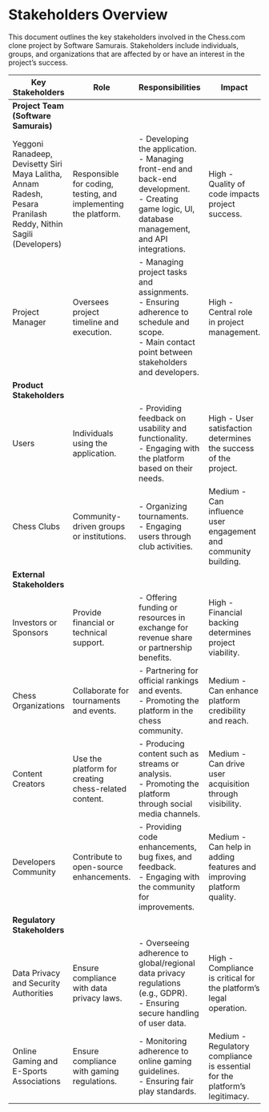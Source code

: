 # **Stakeholders Overview**

This document outlines the key stakeholders involved in the Chess.com clone project by Software Samurais. Stakeholders include individuals, groups, and organizations that are affected by or have an interest in the project’s success.

| **Key Stakeholders**              | **Role**                                                             | **Responsibilities**                                                                                             | **Impact**                                                                   |
|-----------------------------------|-----------------------------------------------------------------------|------------------------------------------------------------------------------------------------------------------|------------------------------------------------------------------------------|
| **Project Team (Software Samurais)**|                                                                       |                                                                                                                  |                                                                              |
| Yeggoni Ranadeep, Devisetty Siri Maya Lalitha, Annam Radesh, Pesara Pranilash Reddy, Nithin Sagili (Developers) | Responsible for coding, testing, and implementing the platform.       | - Developing the application.<br>- Managing front-end and back-end development.<br>- Creating game logic, UI, database management, and API integrations. | High - Quality of code impacts project success.                              |
| Project Manager       | Oversees project timeline and execution.                              | - Managing project tasks and assignments.<br>- Ensuring adherence to schedule and scope.<br>- Main contact point between stakeholders and developers.    | High - Central role in project management.                                   |
| **Product Stakeholders**          |                                                                       |                                                                                                                  |                                                                              |
| Users                             | Individuals using the application.                                    | - Providing feedback on usability and functionality.<br>- Engaging with the platform based on their needs.        | High - User satisfaction determines the success of the project.              |
| Chess Clubs                       | Community-driven groups or institutions.                              | - Organizing tournaments.<br>- Engaging users through club activities.                                           | Medium - Can influence user engagement and community building.               |
| **External Stakeholders**         |                                                                       |                                                                                                                  |                                                                              |
| Investors or Sponsors             | Provide financial or technical support.                               | - Offering funding or resources in exchange for revenue share or partnership benefits.                            | High - Financial backing determines project viability.                       |
| Chess Organizations               | Collaborate for tournaments and events.                               | - Partnering for official rankings and events.<br>- Promoting the platform in the chess community.                | Medium - Can enhance platform credibility and reach.                         |
| Content Creators                  | Use the platform for creating chess-related content.                   | - Producing content such as streams or analysis.<br>- Promoting the platform through social media channels.       | Medium - Can drive user acquisition through visibility.                      |
| Developers Community              | Contribute to open-source enhancements.                               | - Providing code enhancements, bug fixes, and feedback.<br>- Engaging with the community for improvements.        | Medium - Can help in adding features and improving platform quality.         |
| **Regulatory Stakeholders**       |                                                                       |                                                                                                                  |                                                                              |
| Data Privacy and Security Authorities | Ensure compliance with data privacy laws.                          | - Overseeing adherence to global/regional data privacy regulations (e.g., GDPR).<br>- Ensuring secure handling of user data. | High - Compliance is critical for the platform’s legal operation.            |
| Online Gaming and E-Sports Associations | Ensure compliance with gaming regulations.                     | - Monitoring adherence to online gaming guidelines.<br>- Ensuring fair play standards.                            | Medium - Regulatory compliance is essential for the platform’s legitimacy.   |
